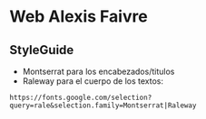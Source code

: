 # Web Alexis Faivre

## StyleGuide

- Montserrat para los encabezados/titulos
- Raleway para el cuerpo de los textos:

```
https://fonts.google.com/selection?query=rale&selection.family=Montserrat|Raleway
```
